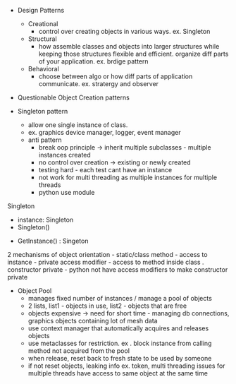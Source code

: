 - Design Patterns 
    - Creational 
        - control over creating objects in various ways. ex. Singleton
    - Structural 
        - how assemble classes and objects into larger structures while keeping those structures flexible and efficient. organize diff parts of your application. ex. brdige pattern
    - Behavioral 
        - choose between algo or how diff parts of application communicate. ex. stratergy and observer

- Questionable Object Creation patterns
- Singleton pattern
    - allow one single instance of class. 
    - ex. graphics device manager, logger, event manager
    - anti pattern
        - break oop principle -> inherit multiple subclasses - multiple instances created
        - no control over creation -> existing or newly created 
        - testing hard - each test cant have an instance
        - not work for multi threading as multiple instances for multiple threads
        - python use module 


Singleton
- instance: Singleton
- Singleton() 
+ GetInstance() : Singeton

2 mechanisms of object orientation
    - static/class method - access to instance
    - private access modifier - access to method inside class . constructor private
    - python not have access modifiers to make constructor private

- Object Pool
    - manages fixed number of instances / manage a pool of objects
    - 2 lists, list1 - objects in use, list2 - objects that are free
    - objects expensive -> need for short time - managing db connections, graphics objects containing lot of mesh data
    - use context manager that automatically acquires and releases objects
    - use metaclasses for restriction. ex . block instance from calling method not acquired from the pool 
    - when release, reset back to fresh state to be used by someone
    - if not reset objects, leaking info ex. token, multi threading issues for multiple threads have access to same object at the same time



